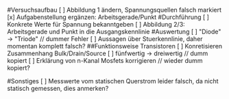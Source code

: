 #Versuchsaufbau
[ ] Abbildung 1 ändern, Spannungsquellen falsch markiert
[x] Aufgabenstellung ergänzen: Arbeitsgerade/Punkt
#Durchführung
[ ] Konkrete Werte für Spannung bekanntgeben
[ ] Abbildung 2/3: Arbeitsgerade und Punkt in die Ausgangskennlinie
#Auswertung
[ ] "Diode" -> "Triode" // dummer Fehler 
[ ] Aussagen über Stuerkennlinie, daher momentan komplett falsch?
##Funktionsweise Transistoren
[ ] Konretisieren Zusammenhang Bulk/Drain/Source
[ ] fünfwertig -> dreiwertig // dumm kopiert
[ ] Erklärung von n-Kanal Mosfets korrigieren // wieder dumm kopiert?

#Sonstiges
[ ] Messwerte vom statischen Querstrom leider falsch, da nicht statisch gemessen, dies anmerken?